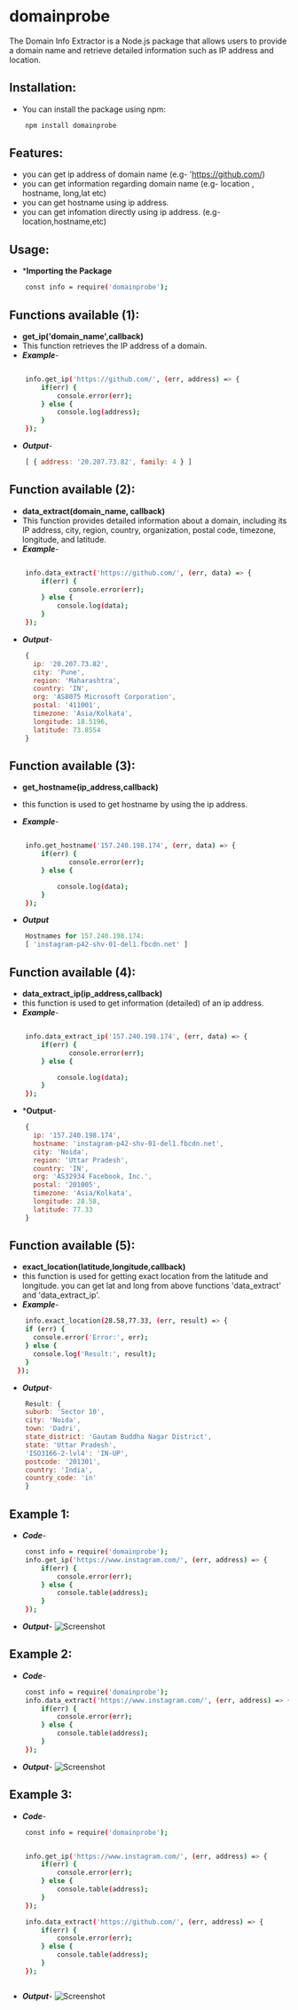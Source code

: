 # domainprobe
The Domain Info Extractor is a Node.js package that allows users to provide a domain name and retrieve detailed information such as IP address and location.

## Installation:
- You can install the package using npm:
```bash
    npm install domainprobe
```

## Features:
- you can get ip address of domain name (e.g- 'https://github.com/)
- you can get information regarding domain name (e.g- location , hostname, long,lat etc)
- you can get hostname using ip address.
- you can get infomation directly using ip address. (e.g- location,hostname,etc)


## Usage:
- ***Importing the Package**
```bash
    const info = require('domainprobe');

```

## Functions available (1):
- **get_ip('domain_name',callback)**
- This function retrieves the IP address of a domain.
- ***Example***-

```bash

    info.get_ip('https://github.com/', (err, address) => {
        if(err) {
            console.error(err);
        } else {
            console.log(address);
        }
    });


```

- ***Output***-
```js
    [ { address: '20.207.73.82', family: 4 } ]

```

## Function available (2):
- **data_extract(domain_name, callback)**
- This function provides detailed information about a domain, including its IP address, city, region, country, organization, postal code, timezone, longitude, and latitude.
- ***Example***-


```bash

    info.data_extract('https://github.com/', (err, data) => {
        if(err) {
               console.error(err);
        } else {
            console.log(data);
        }
    });


```
- ***Output***-
```js
    {
      ip: '20.207.73.82',
      city: 'Pune',
      region: 'Maharashtra',
      country: 'IN',
      org: 'AS8075 Microsoft Corporation',
      postal: '411001',
      timezone: 'Asia/Kolkata',
      longitude: 18.5196,
      latitude: 73.8554
    }      

```

## Function available (3):
- **get_hostname(ip_address,callback)**
- this function is used to get hostname by using the ip address.

- ***Example***-


```bash

    info.get_hostname('157.240.198.174', (err, data) => {
        if(err) {
               console.error(err);
        } else {

            console.log(data);
        }
    });


```

- ***Output***
```js
    Hostnames for 157.240.198.174:
    [ 'instagram-p42-shv-01-del1.fbcdn.net' ]
```


## Function available (4):
- **data_extract_ip(ip_address,callback)**
- this function is used to get information (detailed) of an ip address.
- ***Example***-


```bash

    info.data_extract_ip('157.240.198.174', (err, data) => {
        if(err) {
               console.error(err);
        } else {

            console.log(data);
        }
    });


```

- ***Output**-
```js
    {
      ip: '157.240.198.174',
      hostname: 'instagram-p42-shv-01-del1.fbcdn.net',
      city: 'Noida',
      region: 'Uttar Pradesh',
      country: 'IN',
      org: 'AS32934 Facebook, Inc.',
      postal: '201005',
      timezone: 'Asia/Kolkata',
      longitude: 28.58,
      latitude: 77.33
    }

```

## Function available (5):
- **exact_location(latitude,longitude,callback)**
- this function is used for getting exact location from the latitude and longitude. you can get lat and long from above functions 'data_extract' and 'data_extract_ip'.
- ***Example***-

```bash
    info.exact_location(28.58,77.33, (err, result) => {
    if (err) {
      console.error('Error:', err);
    } else {
      console.log('Result:', result);
    }
  });

```

- ***Output***-
```js
    Result: {
    suburb: 'Sector 10',
    city: 'Noida',
    town: 'Dadri',
    state_district: 'Gautam Buddha Nagar District',
    state: 'Uttar Pradesh',
    'ISO3166-2-lvl4': 'IN-UP',
    postcode: '201301',
    country: 'India',
    country_code: 'in'
    }

```



## Example 1:
- ***Code***-
```bash
    const info = require('domainprobe');
    info.get_ip('https://www.instagram.com/', (err, address) => {
        if(err) {
            console.error(err);
        } else {
            console.table(address);
        }
    });


```

- ***Output***-
![Screenshot](images/ip_insta_op.png)




## Example 2:

- ***Code***-
```bash
    const info = require('domainprobe');
    info.data_extract('https://www.instagram.com/', (err, address) => {
        if(err) {
            console.error(err);
        } else {
            console.table(address);
        }
    });
```

- ***Output***-
![Screenshot](images/data_insta_op.png)

## Example 3:
- ***Code***-
```bash
    const info = require('domainprobe');


    info.get_ip('https://www.instagram.com/', (err, address) => {
        if(err) {
            console.error(err);
        } else {
            console.table(address);
        }
    });

    info.data_extract('https://github.com/', (err, address) => {
        if(err) {
            console.error(err);
        } else {
            console.table(address);
        }
    });



```
- ***Output***-
![Screenshot](images/example3.png)